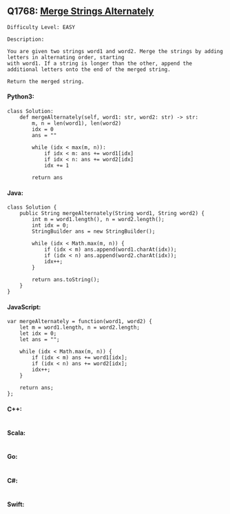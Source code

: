 ## Q1768: [Merge Strings Alternately](https://leetcode.com/problems/merge-strings-alternately/)

```
Difficulty Level: EASY
```

```
Description:

You are given two strings word1 and word2. Merge the strings by adding letters in alternating order, starting
with word1. If a string is longer than the other, append the additional letters onto the end of the merged string.

Return the merged string.
```

#### Python3:

```
class Solution:
    def mergeAlternately(self, word1: str, word2: str) -> str:
        m, n = len(word1), len(word2)
        idx = 0
        ans = ""

        while (idx < max(m, n)):
            if idx < m: ans += word1[idx]
            if idx < n: ans += word2[idx]
            idx += 1

        return ans
```

#### Java:

```
class Solution {
    public String mergeAlternately(String word1, String word2) {
        int m = word1.length(), n = word2.length();
        int idx = 0;
        StringBuilder ans = new StringBuilder();

        while (idx < Math.max(m, n)) {
            if (idx < m) ans.append(word1.charAt(idx));
            if (idx < n) ans.append(word2.charAt(idx));
            idx++;
        }
            
        return ans.toString();
    }
}
```

#### JavaScript:

```
var mergeAlternately = function(word1, word2) {
    let m = word1.length, n = word2.length;
    let idx = 0;
    let ans = "";

    while (idx < Math.max(m, n)) {
        if (idx < m) ans += word1[idx];
        if (idx < n) ans += word2[idx];
        idx++;
    }
            
    return ans;
};
```

#### C++:

```

```

#### Scala:

```

```

#### Go:

```

```

#### C#:

```

```

#### Swift:

```

```